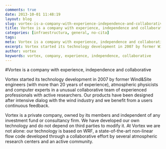 ```yaml
---
comments: true
date: 2013-10-01 11:48:19
layout: blog
slug: vortex-is-a-company-with-experience-independence-and-collaborative
title: Vortex is a company with experience, independence and collaborative
categories: [infraestructura, general, no-cita]
tags:
meta: Vortex is a company with experience, independence and collaborative
excerpt: Vortex started its technology development in 2007 by former Wind&Site engineers (with more than 20 years of experience), atmospheric physicists and computer experts
author: vortex
keywords: vortex, company, experience, independence, collaborative
---
```


#Vortex is a company with experience, independence and collaborative

Vortex started its technology development in 2007 by former Wind&Site engineers (with more than 20 years of experience), atmospheric physicists and computer experts in a unusual collaborative team of experienced professionals with active researchers. Our products have been designed after intensive dialog with the wind industry and we benefit from a users continuous feedback.

Vortex is a private company, owned by its members and independent of any investment fund or consultancy firm. We have developed our own technology and do not depend on third parties to modify it. At Vortex we are not alone: our technology is based on WRF, a state-of-the-art non-linear flow code developed through a collaborative effort by several atmospheric research centers and an active community.